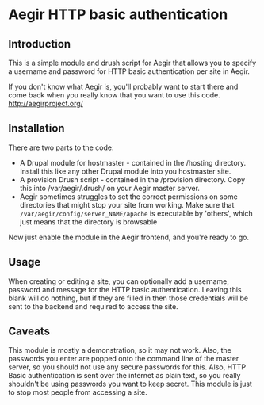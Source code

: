 Aegir HTTP basic authentication
===============================

Introduction
------------

This is a simple module and drush script for Aegir that allows you to specify a
username and password for HTTP basic authentication per site in Aegir.

If you don't know what Aegir is, you'll probably want to start there and come
back when you really know that you want to use this code.
http://aegirproject.org/

Installation
------------

There are two parts to the code:
- A Drupal module for hostmaster - contained in the /hosting directory. Install
  this like any other Drupal module into you hostmaster site.
- A provision Drush script - contained in the /provision directory. Copy this
  into /var/aegir/.drush/ on your Aegir master server.
- Aegir sometimes struggles to set the correct permissions on some directories
  that might stop your site from working. Make sure that
  `/var/aegir/config/server_NAME/apache` is executable by 'others', which just
  means that the directory is browsable

Now just enable the module in the Aegir frontend, and you're ready to go.


Usage
-----

When creating or editing a site, you can optionally add a username, password and
message for the HTTP basic authentication. Leaving this blank will do nothing,
but if they are filled in then those credentials will be sent to the backend and
required to access the site.

Caveats
-------

This module is mostly a demonstration, so it may not work.
Also, the passwords you enter are popped onto the command line of the master
server, so you should not use any secure passwords for this. Also, HTTP Basic
authentication is sent over the internet as plain text, so you really shouldn't
be using passwords you want to keep secret.
This module is just to stop most people from accessing a site.